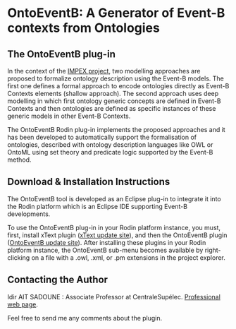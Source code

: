 # OntoEventB: A Generator of Event-B contexts from Ontologies

## The OntoEventB plug-in
In the context of the [IMPEX project](https://impex.loria.fr/), two modelling approaches are proposed to formalize ontology description using the Event-B models. The first one defines a formal approach to encode ontologies directly as Event-B Contexts elements (shallow approach). The second approach uses deep modelling in which first ontology generic concepts are defined in Event-B Contexts and then ontologies are defined as specific instances of these generic models in other Event-B Contexts.

The OntoEventB Rodin plug-in implements the proposed approaches and it has been developed to automatically support the formalisation of ontologies, described with ontology description languages like OWL or OntoML using set theory and predicate logic supported by the Event-B method. 

## Download & Installation Instructions
The OntoEventB tool is developed as an Eclipse plug-in to integrate it into the Rodin platform which is an Eclipse IDE supporting Event-B developments.

To use the OntoEventB plug-in in your Rodin platform instance, you must, first, install xText plugin ([xText update site](http://download.eclipse.org/modeling/tmf/xtext/updates/composite/releases/)), and then the OntoEventB plugin ([OntoEventB update site](http://wdi.supelec.fr/OntoEventB-update-site/)). After installing these plugins in your Rodin platform instance, the OntoEventB sub-menu becomes available by right-clicking on a file with a .owl, .xml, or .pm extensions in the project explorer. 

## Contacting the Author

Idir AIT SADOUNE : Associate Professor at CentraleSupélec. [Professional web page](http://wdi.centralesupelec.fr/aitsadoune/).

Feel free to send me any comments about the plugin.
